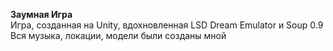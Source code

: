 **Заумная Игра** \
Игра, созданная на Unity, вдохновленная LSD Dream Emulator и Soup 0.9 \
Вся музыка, локации, модели были созданы мной
